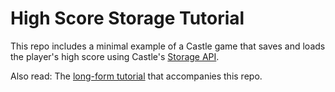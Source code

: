 # High Score Storage Tutorial

This repo includes a minimal example of a Castle game that saves and loads the player's high score using Castle's [Storage API](https://castle.games/documentation/storage-api-reference).

Also read: The [long-form tutorial](https://medium.com/castle-archives/tutorial-saving-high-scores-in-your-game-with-castle-storage-6c533062fb9d) that accompanies this repo.
